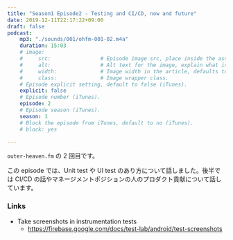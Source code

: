 ```yaml
---
title: "Season1 Episode2 - Testing and CI/CD, now and future"
date: 2019-12-11T22:17:22+09:00
draft: false
podcast:
    mp3: "./sounds/001/ohfm-001-02.m4a"
    duration: 15:03
    # image:
    #     src:                # Episode image src, place inside the assets directory (iTunes).
    #     alt:                # Alt text for the image, explain what is on the image.
    #     width:              # Image width in the article, defaults to 250px.
    #     class:              # Image wrapper class.
    # Episode explicit setting, default to false (iTunes).
    explicit: false
    # Episode number (iTunes).
    episode: 2
    # Episode season (iTunes).
    season: 1
    # Block the episode from iTunes, default to no (iTunes).
    # block: yes

---
```


`outer-heaven.fm` の 2 回目です。

この episode では、Unit test や UI test のあり方について話しました。後半では CI/CD の話やマネージメントポジションの人のプロダクト貢献について話しています。

### Links

- Take screenshots in instrumentation tests
    - https://firebase.google.com/docs/test-lab/android/test-screenshots
